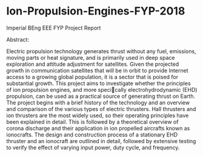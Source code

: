# Ion-Propulsion-Engines-FYP-2018
Imperial BEng EEE FYP Project Report

Abstract:

Electric propulsion technology generates thrust without any fuel, emissions, moving parts or heat
signature, and is primarily used in deep space exploration and attitude adjustment for satellites.
Given the projected growth in communication satellites that will be in orbit to provide Internet
access to a growing global population, it is a sector that is poised for substantial growth. This
project aims to investigate whether the principles of ion propulsion engines, and more specically
electrohydrodynamic (EHD) propulsion, can be used as a practical source of generating thrust on
Earth. The project begins with a brief history of the technology and an overview and comparison
of the various types of electric thrusters. Hall thrusters and ion thrusters are the most widely
used, so their operating principles have been explained in detail. This is followed by a theoretical
overview of corona discharge and their application in ion propelled aircrafts known as ionocrafts.
The design and construction process of a stationary EHD thruster and an ionocraft are outlined
in detail, followed by extensive testing to verify the effect of varying input power, duty cycle, and
frequency.
